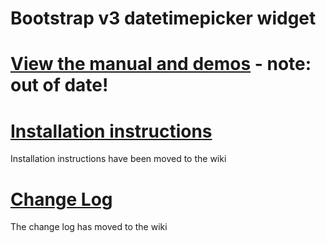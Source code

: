 # Bootstrap v3 datetimepicker widget

# [View the manual and demos](http://spthorn.github.io/bootstrap-datetimepicker/) - note: out of date!

# [Installation instructions](https://github.com/spthorn/bootstrap-datetimepicker/wiki/Installation)
Installation instructions have been moved to the wiki

# [Change Log](https://github.com/spthorn/bootstrap-datetimepicker/wiki/Change-Log)
The change log has moved to the wiki

